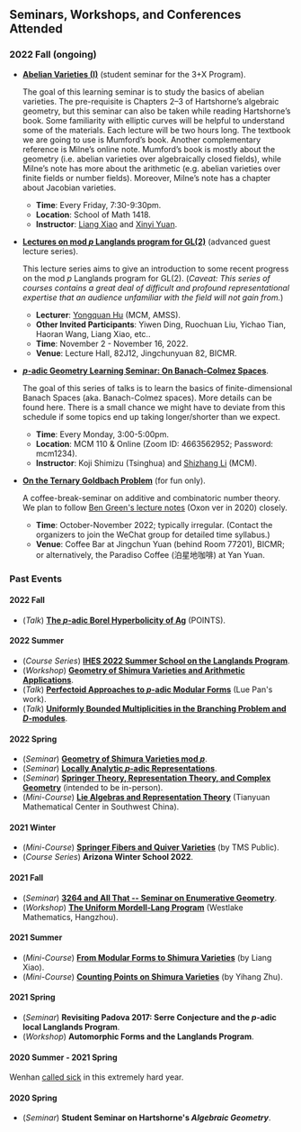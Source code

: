 ## Seminars, Workshops, and Conferences Attended

### 2022 Fall (ongoing)

- [**Abelian Varieties (I)**](./AV/AV.md) (student seminar for the 3+X Program).

  The goal of this learning seminar is to study the basics of abelian varieties. The pre-requisite is Chapters 2–3 of Hartshorne’s algebraic geometry, but this seminar can also be taken while reading Hartshorne’s book. Some familiarity with elliptic curves will be helpful to understand some of the materials. Each lecture will be two hours long. The textbook we are going to use is Mumford’s book. Another complementary reference is Milne’s online note. Mumford’s book is mostly about the geometry (i.e. abelian varieties over algebraically closed fields), while Milne’s note has more about the arithmetic (e.g. abelian varieties over finite fields or number fields). Moreover, Milne’s note has a chapter about Jacobian varieties.
  - **Time**: Every Friday, 7:30-9:30pm.
  - **Location**: School of Math 1418.
  - **Instructor**: [Liang Xiao](https://bicmr.pku.edu.cn/~lxiao/index.htm) and [Xinyi Yuan](https://bicmr.pku.edu.cn/~yxy/).

- [**Lectures on mod _p_ Langlands program for GL(2)**](./ModpLL2022/ModpLL2022.md) (advanced guest lecture series).

  This lecture series aims to give an introduction to some recent progress on the mod _p_ Langlands program for GL(2). (_Caveat: This series of courses contains a great deal of difficult and profound representational expertise that an audience unfamiliar with the field will not gain from._)
  - **Lecturer**: [Yongquan Hu](http://www.mcm.ac.cn/faculty/huyongquan/201509/t20150909_306981.html) (MCM, AMSS).
  - **Other Invited Participants**: Yiwen Ding, Ruochuan Liu, Yichao Tian, Haoran Wang, Liang Xiao, etc..
  - **Time**: November 2 - November 16, 2022.
  - **Venue**: Lecture Hall, 82J12, Jingchunyuan 82, BICMR.

- [**_p_-adic Geometry Learning Seminar: On Banach-Colmez Spaces**](./padicBC/padicBC.md).

  The goal of this series of talks is to learn the basics of finite-dimensional Banach Spaces (aka. Banach-Colmez spaces). More details can be found here. There is a small chance we might have to deviate from this schedule if some topics end up taking longer/shorter than we expect.
  - **Time**: Every Monday, 3:00-5:00pm.
  - **Location**: MCM 110 & Online (Zoom ID: 4663562952; Password: mcm1234).
  - **Instructor**: Koji Shimizu (Tsinghua) and [Shizhang Li](http://shizhang.li) (MCM).

- [**On the Ternary Goldbach Problem**](./Goldbach/Goldbach.md) (for fun only).

  A coffee-break-seminar on additive and combinatoric number theory. We plan to follow [Ben Green's lecture notes](https://courses-archive.maths.ox.ac.uk/node/view_material/49404) (Oxon ver in 2020) closely.
  - **Time**: October-November 2022; typically irregular. (Contact the organizers to join the WeChat group for detailed time syllabus.)
  - **Venue**: Coffee Bar at Jingchun Yuan (behind Room 77201), BICMR; or alternatively, the Paradiso Coffee (泊星地咖啡) at Yan Yuan.
  
  

### Past Events

#### 2022 Fall

- (_Talk_) [**The _p_-adic Borel Hyperbolicity of Ag**](./MiniTalks/Zhu1019.md) (POINTS).

#### 2022 Summer

- (_Course Series_) [**IHES 2022 Summer School on the Langlands Program**](./IHES22/IHES22.md).
- (_Workshop_) [**Geometry of Shimura Varieties and Arithmetic Applications**](https://bicmr.pku.edu.cn/content/show/17-2759.html).
- (_Talk_) [**Perfectoid Approaches to _p_-adic Modular Forms**](./MiniTalks/pAdicPerfectoid.md) (Lue Pan's work).
- (_Talk_) [**Uniformly Bounded Multiplicities in the Branching Problem and _D_-modules**](./MiniTalks/unibd.md).

#### 2022 Spring

- (_Seminar_) [**Geometry of Shimura Varieties mod _p_**](./modpShv/modpShv.md).
- (_Seminar_) [**Locally Analytic _p_-adic Representations**](./locanRep/locanRep.md).
- (_Seminar_) [**Springer Theory, Representation Theory, and Complex Geometry**](./Springer/2022spring.md) (intended to be in-person).
- (_Mini-Course_) [**Lie Algebras and Representation Theory**](./genlie/lie2022.md) (Tianyuan Mathematical Center in Southwest China).

#### 2021 Winter
- (_Mini-Course_) [**Springer Fibers and Quiver Varieties**](./Springer/TMS-Springer.md) (by TMS Public).
- (_Course Series_) **Arizona Winter School 2022**.

#### 2021 Fall

- (_Seminar_) [**3264 and All That -- Seminar on Enumerative Geometry**](./3264/3264.md).
- (_Workshop_) [**The Uniform Mordell-Lang Program**](./westlake2021/westlake2021.md) (Westlake Mathematics, Hangzhou).

#### 2021 Summer

- (_Mini-Course_) [**From Modular Forms to Shimura Varieties**](./Sh2021summer/Sh2021summer.md) (by Liang Xiao).
- (_Mini-Course_) [**Counting Points on Shimura Varieties**](./Zhu2021summer/Zhu2021summer.md) (by Yihang Zhu).

#### 2021 Spring

- (_Seminar_) **Revisiting Padova 2017: Serre Conjecture and the _p_-adic local Langlands Program**.
- (_Workshop_) **Automorphic Forms and the Langlands Program**.

#### 2020 Summer - 2021 Spring

  Wenhan [called sick](./fati.md) in this extremely hard year. 

#### 2020 Spring

- (_Seminar_) **Student Seminar on Hartshorne's _Algebraic Geometry_**.